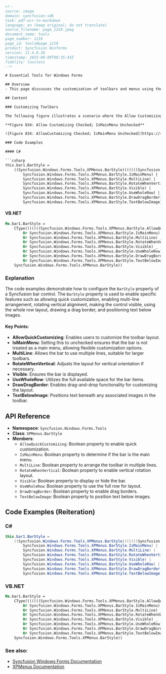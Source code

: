 ```html
<!-- 
source: image
domain: syncfusion-sdk
task: pdf-ocr-to-markdown
language: en (keep original; do not translate)
source_filename: page_1219.jpeg
document_name: tools
page_number: 1219
page_id: tools#page_1219
product: Syncfusion Winforms
version: 11.4.0.26
timestamp: 2025-08-09T08:35:43Z
fidelity: lossless
-->

# Essential Tools for Windows Forms

## Overview
- This page discusses the customization of toolbars and menus using the Syncfusion Windows Forms library. It explains how to enable and configure the Allow Customizing feature for bar controls, specifically focusing on IsMainMenu being unchecked.

## Content

### Customizing Toolbars

The following figure illustrates a scenario where the Allow Customizing option is checked, while IsMainMenu is unchecked. This setup enables users to add or remove buttons and customize the toolbar layout as needed.

**Figure 834: Allow Customizing Checked; IsMainMenu Unchecked**

![Figure 834: AllowCustomizing Checked; IsMainMenu Unchecked](https://<image_url_for_Figure_834>)

### Code Examples

#### C#

```csharp
this.bar1.BarStyle =
    ((Syncfusion.Windows.Forms.Tools.XPMenus.BarStyle)((((((Syncfusion.Windows.Forms.Tools.XPMenus.BarStyle.AllowQuickCustomizing |
        Syncfusion.Windows.Forms.Tools.XPMenus.BarStyle.IsMainMenu) |
        Syncfusion.Windows.Forms.Tools.XPMenus.BarStyle.MultiLine) |
        Syncfusion.Windows.Forms.Tools.XPMenus.BarStyle.RotateWhenVertical) |
        Syncfusion.Windows.Forms.Tools.XPMenus.BarStyle.Visible) |
        Syncfusion.Windows.Forms.Tools.XPMenus.BarStyle.UseWholeRow) |
        Syncfusion.Windows.Forms.Tools.XPMenus.BarStyle.DrawDragBorder) |
        Syncfusion.Windows.Forms.Tools.XPMenus.BarStyle.TextBelowImage));
```

#### VB.NET

```vb
Me.bar1.BarStyle =
    CType(((((((Syncfusion.Windows.Forms.Tools.XPMenus.BarStyle.AllowQuickCustomizing _
        Or Syncfusion.Windows.Forms.Tools.XPMenus.BarStyle.IsMainMenu) _
        Or Syncfusion.Windows.Forms.Tools.XPMenus.BarStyle.MultiLine) _
        Or Syncfusion.Windows.Forms.Tools.XPMenus.BarStyle.RotateWhenVertical) _
        Or Syncfusion.Windows.Forms.Tools.XPMenus.BarStyle.Visible) _
        Or Syncfusion.Windows.Forms.Tools.XPMenus.BarStyle.UseWholeRow) _
        Or Syncfusion.Windows.Forms.Tools.XPMenus.BarStyle.DrawDragBorder) _
        Or Syncfusion.Windows.Forms.Tools.XPMenus.BarStyle.TextBelowImage), _
    Syncfusion.Windows.Forms.Tools.XPMenus.BarStyle))
```

### Explanation

The code examples demonstrate how to configure the `BarStyle` property of a Syncfusion bar control. The `BarStyle` property is used to enable specific features such as allowing quick customization, enabling multi-line arrangement, rotating vertical alignment, making the control visible, using the whole row layout, drawing a drag border, and positioning text below images.

#### Key Points:
- **AllowQuickCustomizing**: Enables users to customize the toolbar layout.
- **IsMainMenu**: Setting this to unchecked ensures that the bar is not treated as a main menu, allowing flexible customization options.
- **MultiLine**: Allows the bar to use multiple lines, suitable for larger toolbars.
- **RotateWhenVertical**: Adjusts the layout for vertical orientation if necessary.
- **Visible**: Ensures the bar is displayed.
- **UseWholeRow**: Utilizes the full available space for the bar items.
- **DrawDragBorder**: Enables drag-and-drop functionality for customizing the layout.
- **TextBelowImage**: Positions text beneath any associated images in the toolbar.

## API Reference

- **Namespace**: `Syncfusion.Windows.Forms.Tools`
- **Class**: `XPMenus.BarStyle`
- **Members**:
  - `AllowQuickCustomizing`: Boolean property to enable quick customization.
  - `IsMainMenu`: Boolean property to determine if the bar is the main menu.
  - `MultiLine`: Boolean property to arrange the toolbar in multiple lines.
  - `RotateWhenVertical`: Boolean property to enable vertical rotation layout.
  - `Visible`: Boolean property to display or hide the bar.
  - `UseWholeRow`: Boolean property to use the full row for layout.
  - `DrawDragBorder`: Boolean property to enable drag borders.
  - `TextBelowImage`: Boolean property to position text below images.

## Code Examples (Reiteration)

### C#

```csharp
this.bar1.BarStyle =
    ((Syncfusion.Windows.Forms.Tools.XPMenus.BarStyle)((((((Syncfusion.Windows.Forms.Tools.XPMenus.BarStyle.AllowQuickCustomizing |
        Syncfusion.Windows.Forms.Tools.XPMenus.BarStyle.IsMainMenu) |
        Syncfusion.Windows.Forms.Tools.XPMenus.BarStyle.MultiLine) |
        Syncfusion.Windows.Forms.Tools.XPMenus.BarStyle.RotateWhenVertical) |
        Syncfusion.Windows.Forms.Tools.XPMenus.BarStyle.Visible) |
        Syncfusion.Windows.Forms.Tools.XPMenus.BarStyle.UseWholeRow) |
        Syncfusion.Windows.Forms.Tools.XPMenus.BarStyle.DrawDragBorder) |
        Syncfusion.Windows.Forms.Tools.XPMenus.BarStyle.TextBelowImage));
```

### VB.NET

```vb
Me.bar1.BarStyle =
    CType(((((((Syncfusion.Windows.Forms.Tools.XPMenus.BarStyle.AllowQuickCustomizing _
        Or Syncfusion.Windows.Forms.Tools.XPMenus.BarStyle.IsMainMenu) _
        Or Syncfusion.Windows.Forms.Tools.XPMenus.BarStyle.MultiLine) _
        Or Syncfusion.Windows.Forms.Tools.XPMenus.BarStyle.RotateWhenVertical) _
        Or Syncfusion.Windows.Forms.Tools.XPMenus.BarStyle.Visible) _
        Or Syncfusion.Windows.Forms.Tools.XPMenus.BarStyle.UseWholeRow) _
        Or Syncfusion.Windows.Forms.Tools.XPMenus.BarStyle.DrawDragBorder) _
        Or Syncfusion.Windows.Forms.Tools.XPMenus.BarStyle.TextBelowImage), _
    Syncfusion.Windows.Forms.Tools.XPMenus.BarStyle))
```

### See also:
- [Syncfusion Windows Forms Documentation](https://www.syncfusion.com/documentation/windows-forms/)
- [XPMenus Documentation](https://help.syncfusion.com/windowsforms/xpmenus)

<!-- tags: [syncfusion, windows forms, toolbar, customization, menu, barstyle, allow customizing, ismainmenu] keywords: [barstyle, allow quick customizing, is main menu, multi line, rotate when vertical, visible, use whole row, draw drag border, text below image] -->
```
